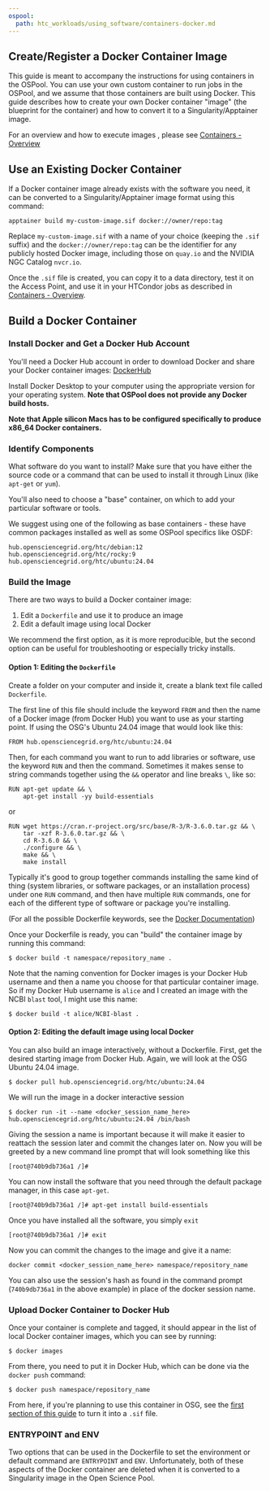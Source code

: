 ```yaml
---
ospool:
  path: htc_workloads/using_software/containers-docker.md
---
```


## Create/Register a Docker Container Image 

This guide is meant to accompany the instructions for using containers 
in the OSPool.  You can use your own custom container to run jobs in the 
OSPool, and we assume that those containers are built using Docker.  This 
guide describes how to create your own Docker container "image" (the blueprint for 
the container) and how to convert it to a Singularity/Apptainer image. 

For an overview and how to execute images , please see
[Containers - Overview][overview]

## Use an Existing Docker Container

If a Docker container image already exists with the software you need, it can 
be converted to a Singularity/Apptainer image format using this command: 

	apptainer build my-custom-image.sif docker://owner/repo:tag

Replace `my-custom-image.sif` with a name of your choice (keeping the `.sif` suffix) 
and the `docker://owner/repo:tag` can be the identifier for any publicly hosted 
Docker image, including those on `quay.io` and the NVIDIA NGC Catalog `nvcr.io`. 

Once the `.sif` file is created, you can copy it to a data directory, 
test it on the Access Point,
and use it in your HTCondor jobs as described in
[Containers - Overview][overview].

## Build a Docker Container

### Install Docker and Get a Docker Hub Account

You'll need a Docker Hub account in order to download Docker and share your 
Docker container images: [DockerHub](https://hub.docker.com/)

Install Docker Desktop to your computer using the appropriate version for your 
operating system. **Note that OSPool does not provide any Docker build hosts.**

**Note that Apple silicon Macs has to be configured specifically to produce
x86_64 Docker containers.**

### Identify Components

What software do you want to install? Make sure that you have either the source 
code or a command that can be used to install it through Linux (like `apt-get` or 
`yum`). 

You'll also need to choose a "base" container, on which to add your particular 
software or tools. 

We suggest using one of the following as base containers - these have common
packages installed as well as some OSPool specifics like OSDF:

```
hub.opensciencegrid.org/htc/debian:12
hub.opensciencegrid.org/htc/rocky:9
hub.opensciencegrid.org/htc/ubuntu:24.04
```

### Build the Image

There are two ways to build a Docker container image: 

1. Edit a `Dockerfile` and use it to produce an image
2. Edit a default image using local Docker

We recommend the first option, as it is more reproducible, but the second option 
can be useful for troubleshooting or especially tricky installs. 

#### Option 1: Editing the `Dockerfile`

Create a folder on your computer and inside it, create a blank text file 
called `Dockerfile`.  

The first line of this file should include the keyword `FROM` and then 
the name of a Docker image (from Docker Hub) you want 
to use as your starting point. If using the OSG's Ubuntu 24.04 image that 
would look like this: 

	FROM hub.opensciencegrid.org/htc/ubuntu:24.04

Then, for each command you want to run to add libraries or software, use the 
keyword `RUN` and then the command. Sometimes it makes sense to string 
commands together using the `&&` operator and line breaks `\`, like so:

	RUN apt-get update && \
	    apt-get install -yy build-essentials

or

	RUN wget https://cran.r-project.org/src/base/R-3/R-3.6.0.tar.gz && \
	    tar -xzf R-3.6.0.tar.gz && \
	    cd R-3.6.0 && \
	    ./configure && \
	    make && \
	    make install

Typically it's good to group together commands installing the same kind of thing 
(system libraries, or software packages, or an installation process) under one `RUN` command, 
and then have multiple `RUN` commands, one for each of the different type of 
software or package you're installing. 

(For all the possible Dockerfile keywords, see the [Docker Documentation](https://docs.docker.com/engine/reference/builder/))

Once your Dockerfile is ready, you can "build" the container image by running this command: 

    $ docker build -t namespace/repository_name .

Note that the naming convention for Docker images is your Docker Hub username and then 
a name you choose for that particular container image. So if my Docker Hub username 
is `alice` and I created an image with the NCBI `blast` tool, I might use this name: 

    $ docker build -t alice/NCBI-blast .


#### Option 2: Editing the default image using local Docker

You can also build an image interactively, without a Dockerfile. First, get 
the desired starting image from Docker Hub. Again, we will
look at the OSG Ubuntu 24.04 image. 

    $ docker pull hub.opensciencegrid.org/htc/ubuntu:24.04

We will run the image in a docker interactive session

    $ docker run -it --name <docker_session_name_here> hub.opensciencegrid.org/htc/ubuntu:24.04 /bin/bash

Giving the session a name is important because it will make it easier to 
reattach the session later and commit the changes later on. Now you will 
be greeted by a new command line prompt that will look something like this

    [root@740b9db736a1 /]#

You can now install the software that you need through the default package 
manager, in this case `apt-get`. 

    [root@740b9db736a1 /]# apt-get install build-essentials

Once you have installed all the software, you simply `exit`

    [root@740b9db736a1 /]# exit

Now you can commit the changes to the image and give it a name: 

    docker commit <docker_session_name_here> namespace/repository_name

You can also use the session's hash as found in the command prompt (`740b9db736a1` 
in the above example) in place of the docker session name. 

### Upload Docker Container to Docker Hub

Once your container is complete and tagged, it should appear in the list of local Docker 
container images, which you can see by running:

	$ docker images

From there, you need to put it in Docker Hub, which can be done via the `docker push` 
command:

	$ docker push namespace/repository_name

From here, if you're planning to use this container in OSG, see the 
[first section of this guide](#use-an-existing-docker-container) to turn it into a `.sif` file. 

### ENTRYPOINT and ENV

Two options that can be used in the Dockerfile to set the environment or 
default command are `ENTRYPOINT` and `ENV`. Unfortunately, both of these 
aspects of the Docker container are deleted when it is converted to a 
Singularity image in the Open Science Pool.

[overview]: ../containers/
